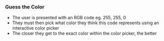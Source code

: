 ### Guess the Color

- The user is presented with an RGB code eg. 255, 255, 0
- They must then pick what color they think this code represents using an interactive color picker
- The closer they get to the exact color within the color picker, the better